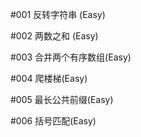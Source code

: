 #001 反转字符串 (Easy)

#002 两数之和 (Easy)

#003 合并两个有序数组(Easy)

#004 爬楼梯(Easy)

#005 最长公共前缀(Easy)

#006 括号匹配(Easy)